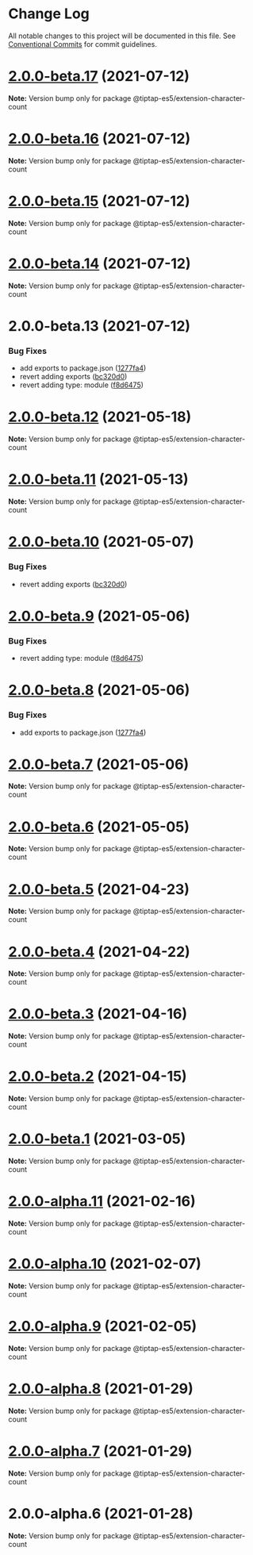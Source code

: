 # Change Log

All notable changes to this project will be documented in this file.
See [Conventional Commits](https://conventionalcommits.org) for commit guidelines.

# [2.0.0-beta.17](https://github.com/justame/tiptap/compare/@tiptap-es5/extension-character-count@2.0.0-beta.16...@tiptap-es5/extension-character-count@2.0.0-beta.17) (2021-07-12)

**Note:** Version bump only for package @tiptap-es5/extension-character-count





# [2.0.0-beta.16](https://github.com/justame/tiptap/compare/@tiptap-es5/extension-character-count@2.0.0-beta.15...@tiptap-es5/extension-character-count@2.0.0-beta.16) (2021-07-12)

**Note:** Version bump only for package @tiptap-es5/extension-character-count





# [2.0.0-beta.15](https://github.com/justame/tiptap/compare/@tiptap-es5/extension-character-count@2.0.0-beta.14...@tiptap-es5/extension-character-count@2.0.0-beta.15) (2021-07-12)

**Note:** Version bump only for package @tiptap-es5/extension-character-count





# [2.0.0-beta.14](https://github.com/justame/tiptap/compare/@tiptap-es5/extension-character-count@2.0.0-beta.13...@tiptap-es5/extension-character-count@2.0.0-beta.14) (2021-07-12)

**Note:** Version bump only for package @tiptap-es5/extension-character-count





# 2.0.0-beta.13 (2021-07-12)


### Bug Fixes

* add exports to package.json ([1277fa4](https://github.com/justame/tiptap/commit/1277fa47151e9c039508cdb219bdd0ffe647f4ee))
* revert adding exports ([bc320d0](https://github.com/justame/tiptap/commit/bc320d0b4b80b0e37a7e47a56e0f6daec6e65d98))
* revert adding type: module ([f8d6475](https://github.com/justame/tiptap/commit/f8d6475e2151faea6f96baecdd6bd75880d50d2c))





# [2.0.0-beta.12](https://github.com/ueberdosis/tiptap/compare/@tiptap-es5/extension-character-count@2.0.0-beta.11...@tiptap-es5/extension-character-count@2.0.0-beta.12) (2021-05-18)

**Note:** Version bump only for package @tiptap-es5/extension-character-count

# [2.0.0-beta.11](https://github.com/ueberdosis/tiptap/compare/@tiptap-es5/extension-character-count@2.0.0-beta.10...@tiptap-es5/extension-character-count@2.0.0-beta.11) (2021-05-13)

**Note:** Version bump only for package @tiptap-es5/extension-character-count

# [2.0.0-beta.10](https://github.com/ueberdosis/tiptap/compare/@tiptap-es5/extension-character-count@2.0.0-beta.9...@tiptap-es5/extension-character-count@2.0.0-beta.10) (2021-05-07)

### Bug Fixes

- revert adding exports ([bc320d0](https://github.com/ueberdosis/tiptap/commit/bc320d0b4b80b0e37a7e47a56e0f6daec6e65d98))

# [2.0.0-beta.9](https://github.com/ueberdosis/tiptap/compare/@tiptap-es5/extension-character-count@2.0.0-beta.8...@tiptap-es5/extension-character-count@2.0.0-beta.9) (2021-05-06)

### Bug Fixes

- revert adding type: module ([f8d6475](https://github.com/ueberdosis/tiptap/commit/f8d6475e2151faea6f96baecdd6bd75880d50d2c))

# [2.0.0-beta.8](https://github.com/ueberdosis/tiptap/compare/@tiptap-es5/extension-character-count@2.0.0-beta.7...@tiptap-es5/extension-character-count@2.0.0-beta.8) (2021-05-06)

### Bug Fixes

- add exports to package.json ([1277fa4](https://github.com/ueberdosis/tiptap/commit/1277fa47151e9c039508cdb219bdd0ffe647f4ee))

# [2.0.0-beta.7](https://github.com/ueberdosis/tiptap/compare/@tiptap-es5/extension-character-count@2.0.0-beta.6...@tiptap-es5/extension-character-count@2.0.0-beta.7) (2021-05-06)

**Note:** Version bump only for package @tiptap-es5/extension-character-count

# [2.0.0-beta.6](https://github.com/ueberdosis/tiptap/compare/@tiptap-es5/extension-character-count@2.0.0-beta.5...@tiptap-es5/extension-character-count@2.0.0-beta.6) (2021-05-05)

**Note:** Version bump only for package @tiptap-es5/extension-character-count

# [2.0.0-beta.5](https://github.com/ueberdosis/tiptap/compare/@tiptap-es5/extension-character-count@2.0.0-beta.4...@tiptap-es5/extension-character-count@2.0.0-beta.5) (2021-04-23)

**Note:** Version bump only for package @tiptap-es5/extension-character-count

# [2.0.0-beta.4](https://github.com/ueberdosis/tiptap/compare/@tiptap-es5/extension-character-count@2.0.0-beta.3...@tiptap-es5/extension-character-count@2.0.0-beta.4) (2021-04-22)

**Note:** Version bump only for package @tiptap-es5/extension-character-count

# [2.0.0-beta.3](https://github.com/ueberdosis/tiptap/compare/@tiptap-es5/extension-character-count@2.0.0-beta.2...@tiptap-es5/extension-character-count@2.0.0-beta.3) (2021-04-16)

**Note:** Version bump only for package @tiptap-es5/extension-character-count

# [2.0.0-beta.2](https://github.com/ueberdosis/tiptap/compare/@tiptap-es5/extension-character-count@2.0.0-beta.1...@tiptap-es5/extension-character-count@2.0.0-beta.2) (2021-04-15)

**Note:** Version bump only for package @tiptap-es5/extension-character-count

# [2.0.0-beta.1](https://github.com/ueberdosis/tiptap/compare/@tiptap-es5/extension-character-count@2.0.0-alpha.11...@tiptap-es5/extension-character-count@2.0.0-beta.1) (2021-03-05)

**Note:** Version bump only for package @tiptap-es5/extension-character-count

# [2.0.0-alpha.11](https://github.com/ueberdosis/tiptap/compare/@tiptap-es5/extension-character-count@2.0.0-alpha.10...@tiptap-es5/extension-character-count@2.0.0-alpha.11) (2021-02-16)

**Note:** Version bump only for package @tiptap-es5/extension-character-count

# [2.0.0-alpha.10](https://github.com/ueberdosis/tiptap/compare/@tiptap-es5/extension-character-count@2.0.0-alpha.9...@tiptap-es5/extension-character-count@2.0.0-alpha.10) (2021-02-07)

**Note:** Version bump only for package @tiptap-es5/extension-character-count

# [2.0.0-alpha.9](https://github.com/ueberdosis/tiptap/compare/@tiptap-es5/extension-character-count@2.0.0-alpha.8...@tiptap-es5/extension-character-count@2.0.0-alpha.9) (2021-02-05)

**Note:** Version bump only for package @tiptap-es5/extension-character-count

# [2.0.0-alpha.8](https://github.com/ueberdosis/tiptap/compare/@tiptap-es5/extension-character-count@2.0.0-alpha.7...@tiptap-es5/extension-character-count@2.0.0-alpha.8) (2021-01-29)

**Note:** Version bump only for package @tiptap-es5/extension-character-count

# [2.0.0-alpha.7](https://github.com/ueberdosis/tiptap/compare/@tiptap-es5/extension-character-count@2.0.0-alpha.6...@tiptap-es5/extension-character-count@2.0.0-alpha.7) (2021-01-29)

**Note:** Version bump only for package @tiptap-es5/extension-character-count

# 2.0.0-alpha.6 (2021-01-28)

**Note:** Version bump only for package @tiptap-es5/extension-character-count
